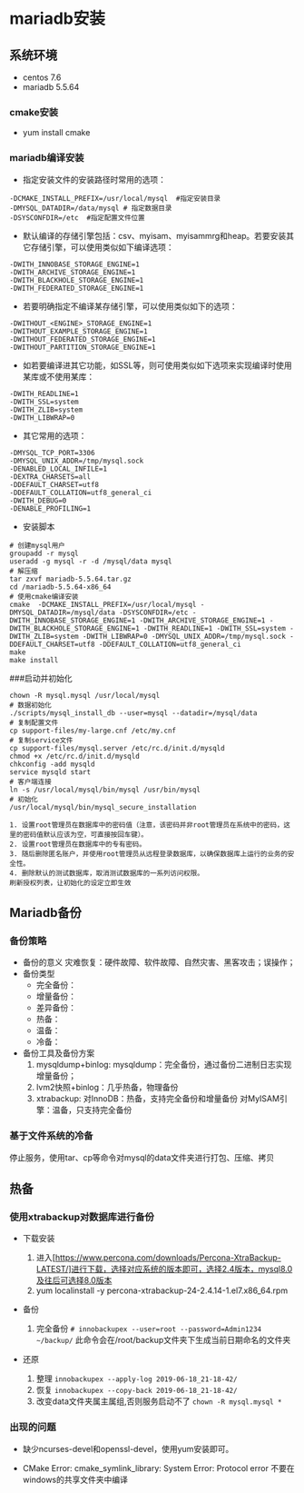 # mariadb安装
## 系统环境
* centos 7.6
* mariadb 5.5.64

### cmake安装
- yum install cmake

### mariadb编译安装
- 指定安装文件的安装路径时常用的选项：
```
-DCMAKE_INSTALL_PREFIX=/usr/local/mysql  #指定安装目录
-DMYSQL_DATADIR=/data/mysql # 指定数据目录
-DSYSCONFDIR=/etc  #指定配置文件位置
```
- 默认编译的存储引擎包括：csv、myisam、myisammrg和heap。若要安装其它存储引擎，可以使用类似如下编译选项：
```
-DWITH_INNOBASE_STORAGE_ENGINE=1
-DWITH_ARCHIVE_STORAGE_ENGINE=1
-DWITH_BLACKHOLE_STORAGE_ENGINE=1
-DWITH_FEDERATED_STORAGE_ENGINE=1
```
- 若要明确指定不编译某存储引擎，可以使用类似如下的选项：
```
-DWITHOUT_<ENGINE>_STORAGE_ENGINE=1
-DWITHOUT_EXAMPLE_STORAGE_ENGINE=1
-DWITHOUT_FEDERATED_STORAGE_ENGINE=1
-DWITHOUT_PARTITION_STORAGE_ENGINE=1
```
- 如若要编译进其它功能，如SSL等，则可使用类似如下选项来实现编译时使用某库或不使用某库：
```
-DWITH_READLINE=1
-DWITH_SSL=system
-DWITH_ZLIB=system
-DWITH_LIBWRAP=0
```
- 其它常用的选项：
```
-DMYSQL_TCP_PORT=3306
-DMYSQL_UNIX_ADDR=/tmp/mysql.sock
-DENABLED_LOCAL_INFILE=1
-DEXTRA_CHARSETS=all
-DDEFAULT_CHARSET=utf8
-DDEFAULT_COLLATION=utf8_general_ci
-DWITH_DEBUG=0
-DENABLE_PROFILING=1
```
- 安装脚本
```
# 创建mysql用户
groupadd -r mysql
useradd -g mysql -r -d /mysql/data mysql
# 解压缩
tar zxvf mariadb-5.5.64.tar.gz
cd /mariadb-5.5.64-x86_64
# 使用cmake编译安装
cmake  -DCMAKE_INSTALL_PREFIX=/usr/local/mysql -DMYSQL_DATADIR=/mysql/data -DSYSCONFDIR=/etc -DWITH_INNOBASE_STORAGE_ENGINE=1 -DWITH_ARCHIVE_STORAGE_ENGINE=1 -DWITH_BLACKHOLE_STORAGE_ENGINE=1 -DWITH_READLINE=1 -DWITH_SSL=system -DWITH_ZLIB=system -DWITH_LIBWRAP=0 -DMYSQL_UNIX_ADDR=/tmp/mysql.sock -DDEFAULT_CHARSET=utf8 -DDEFAULT_COLLATION=utf8_general_ci
make
make install
```
###启动并初始化
```
chown -R mysql.mysql /usr/local/mysql
# 数据初始化
./scripts/mysql_install_db --user=mysql --datadir=/mysql/data
# 复制配置文件
cp support-files/my-large.cnf /etc/my.cnf
# 复制service文件
cp support-files/mysql.server /etc/rc.d/init.d/mysqld
chmod +x /etc/rc.d/init.d/mysqld
chkconfig -add mysqld
service mysqld start
# 客户端连接
ln -s /usr/local/mysql/bin/mysql /usr/bin/mysql
# 初始化
/usr/local/mysql/bin/mysql_secure_installation

1. 设置root管理员在数据库中的密码值（注意，该密码并非root管理员在系统中的密码，这里的密码值默认应该为空，可直接按回车键）。
2. 设置root管理员在数据库中的专有密码。
3. 随后删除匿名账户，并使用root管理员从远程登录数据库，以确保数据库上运行的业务的安全性。
4. 删除默认的测试数据库，取消测试数据库的一系列访问权限。
刷新授权列表，让初始化的设定立即生效
```
## Mariadb备份
### 备份策略
- 备份的意义
灾难恢复：硬件故障、软件故障、自然灾害、黑客攻击；误操作；
- 备份类型
    - 完全备份：
    - 增量备份：
    - 差异备份：
    - 热备：
    - 温备：
    - 冷备：
- 备份工具及备份方案
    1. mysqldump+binlog: mysqldump：完全备份，通过备份二进制日志实现增量备份；
    1. lvm2快照+binlog：几乎热备，物理备份
    1. xtrabackup: 
			对InnoDB：热备，支持完全备份和增量备份
			对MyISAM引擎：温备，只支持完全备份
### 基于文件系统的冷备
 停止服务，使用tar、cp等命令对mysql的data文件夹进行打包、压缩、拷贝

## 热备
### 使用xtrabackup对数据库进行备份
- 下载安装
    1. 进入[https://www.percona.com/downloads/Percona-XtraBackup-LATEST/]进行下载，选择对应系统的版本即可，选择2.4版本，mysql8.0及往后可选择8.0版本
    1. yum localinstall -y percona-xtrabackup-24-2.4.14-1.el7.x86_64.rpm
- 备份
    1. 完全备份
    `# innobackupex --user=root --password=Admin1234  ~/backup/`
    此命令会在/root/backup文件夹下生成当前日期命名的文件夹


- 还原
    1. 整理
    `innobackupex --apply-log 2019-06-18_21-18-42/`
    1. 恢复
   `innobackupex --copy-back 2019-06-18_21-18-42/`
    1. 改变data文件夹属主属组,否则服务启动不了
    `chown -R mysql.mysql *`





### 出现的问题
- 缺少ncurses-devel和openssl-devel，使用yum安装即可。

- CMake Error: cmake_symlink_library: System Error: Protocol error
不要在windows的共享文件夹中编译

